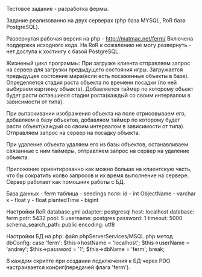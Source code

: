 Тестовое задание - разработка фермы.

Задание реализованно на двух серверах (php база MYSQL, RoR база PostgreSQL).

Развернутая рабочая версия на php - http://matmac.net/ferm/
Включена поддержка исходного кода.
На RoR к сожалению не могу развернуть - нет доступа к хостингу с базой PostgreSQL.

Жизненый цикл программы:
При загрузке клиента отправляем запрос на сервер для загрузки предыдущего состояния игры.
Загружается предыдущее состояние мира(если есть посаженные объекты в базе).
Определяется стадия роста объекта по времени посадки (по ней выбираем картинку объекта).
Добавляется таймер по которому объект будет расти оставшиеся стадии роста(каждый со своим интервалом в зависимости от типа).

При вытаскивании изображения объекта на поле отрисовываем его, добавляем в базу объектов,
добавляем таймер по которому будет расти объект(каждый со своим интервалом в зависимости от типа).
Отправляем запрос на сервер на посадку объекта.

При удаление объекта удаляем его из базы объектов, останавливаем связанные с ним таймеры, 
отправляем запрос на сервер на удаление объекта.

Приложение ориентированно как можно больше на клиентскую часть, что бы сократить колво запросов и их время выполнение на сервере.
Сервер работает как помошник работы с БД.

База данных - ferm
таблица - seedings
поля:
id - int
ObjectName - varchar
x - float
y - float
plantedTime - bigint

Настройки RoR database.yml
adapter: postgresql
host: localhost
database: ferm
potr: 5432
pool: 5
username: postgres
password: 1
timeout: 5000
schema_search_path: public
encoding: utf8

Настройки БД на php:
файл phpServerServices/MSQL.php
метод dbConfig:
case 'ferm':
	$this->hostName = 'localhost';
	$this->userName = 'andrey';
	$this->password = '1';
	$this->dbName = 'ferm';
	break;

В каждом скрипте при создании подключения к БД черех PDO настраивается конфиг(передачей флага 'ferm').